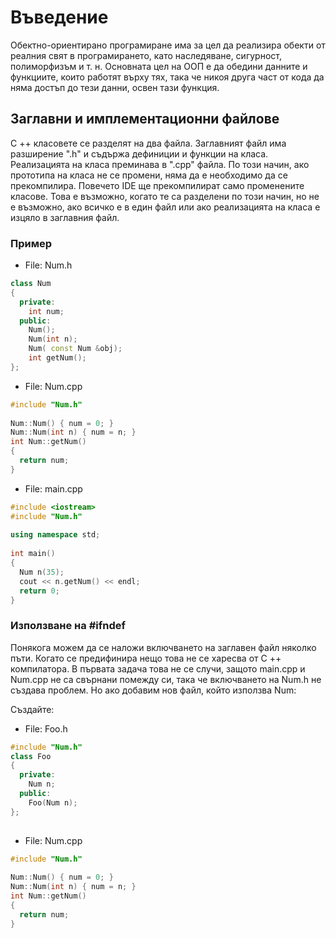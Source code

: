 # Въведение

Обектно-ориентирано програмиране има за цел да реализира обекти от реалния свят в програмирането, като наследяване, сигурност, 
полиморфизъм и т. н. Основната цел на ООП е да обедини данните и функциите, които работят върху тях, така че никоя друга част от 
кода да няма достъп до тези данни, освен тази функция.

## Заглавни и имплементационни файлове

C ++ класовете се разделят на два файла. Заглавният файл има разширение ".h" и съдържа дефиниции и функции на класа. Реализацията на класа преминава в ".cpp" файла. По този начин, ако прототипа на класа не се промени, няма да е необходимо да се прекомпилира. Повечето IDE ще прекомпилират само променените класове. Това е възможно, когато те са разделени по този начин, но не е възможно, ако всичко е в един файл или ако реализацията на класа е изцяло в заглавния файл.

### Пример

- File: Num.h 

```cpp
class Num 
{  
  private:   
    int num;  
  public:   
    Num();
    Num(int n);
    Num( const Num &obj);
    int getNum(); 
}; 
```
- File: Num.cpp 

```cpp
#include "Num.h" 
 
Num::Num() { num = 0; } 
Num::Num(int n) { num = n; } 
int Num::getNum() 
{  
  return num; 
} 
```
- File: main.cpp 
```cpp
#include <iostream> 
#include "Num.h" 
 
using namespace std; 
 
int main() 
{   
  Num n(35);   
  cout << n.getNum() << endl;   
  return 0; 
}  
```

### Използване на #ifndef
 
Понякога можем да се наложи включването на заглавен файл няколко пъти. Когато се предифинира нещо това не се харесва от C ++ компилатора. В първата задача това не се случи, защото main.cpp и Num.cpp не са свърнани помежду си, така че включването на Num.h не създава проблем. Но ако добавим нов файл, който използва Num:

Създайте:

- File: Foo.h

```cpp
#include "Num.h" 
class Foo 
{  
  private:
    Num n;
  public:   
    Foo(Num n); 
}; 
 
```
- File: Num.cpp 

```cpp
#include "Num.h" 
 
Num::Num() { num = 0; } 
Num::Num(int n) { num = n; } 
int Num::getNum() 
{  
  return num; 
} 
```
